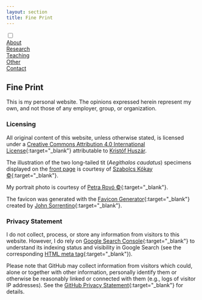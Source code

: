 ```yaml
---
layout: section
title: Fine Print
---
```


<div class="flex-container">
  <input id="toggle" type="checkbox">
  <div class="flex-item"><a href="{{ "/" | absolute_url }}">About</a></div>
  <div class="flex-item"><a href="research.html">Research</a></div>
  <div class="flex-item"><a href="teaching.html">Teaching</a></div>
  <div class="flex-item"><a href="other.html">Other</a></div>
  <div class="flex-item"><a href="contact.html">Contact</a></div>
  <div class="flex-item" id="hamburger">
    <label for="toggle">
      <i class="fas fa-bars" id="bars"></i>
      <i class="fas fa-times" id="times"></i>
    </label>
    </div>
</div>

## Fine Print

This is my personal website. The opinions expressed herein represent my own, and not those of any employer, group, or organization.

### Licensing

All original content of this website, unless otherwise stated, is licensed under a [Creative Commons Attribution 4.0 International License](https://creativecommons.org/licenses/by/4.0/){:target="_blank"} attributable to [Kristóf Huszár](https://kristofhuszar.github.io).

The illustration of the two long-tailed tit (_Aegithalos caudatus_) specimens displayed on the [front page](index.html) is courtesy of [Szabolcs Kókay &#169;](https://kokay.hu/en){:target="_blank"}.

My portrait photo is courtesy of [Petra Rovó &#169;](https://at.linkedin.com/in/petrarovo){:target="_blank"}.

The favicon was generated with the [Favicon Generator](https://favicon.io/favicon-generator/){:target="_blank"} created by [John Sorrentino](https://twitter.com/johnsorrentino){:target="_blank"}.

### Privacy Statement

I do not collect, process, or store any information from visitors to this website. However, I do rely on [Google Search Console](https://search.google.com/search-console/about){:target="_blank"} to understand its indexing status and visibility in Google Search (see the corresponding [HTML meta tag](https://github.com/kristofhuszar/kristofhuszar.github.io/commit/a94460e887e0c92cb355c7df763c50abc20e1589){:target="_blank"}).

Please note that GitHub may collect information from visitors which could, alone or together with other information, personally identify them or otherwise be reasonably linked or connected with them (e.g., logs of visitor IP addresses). See the [GitHub Privacy Statement](https://docs.github.com/en/site-policy/privacy-policies/github-privacy-statement){:target="_blank"} for details.


